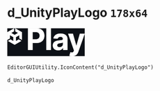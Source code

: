 # d_UnityPlayLogo `178x64`
<img src="/img/d_UnityPlayLogo.png" width=178 height=64>

``` CSharp
EditorGUIUtility.IconContent("d_UnityPlayLogo")
```
```
d_UnityPlayLogo
```
